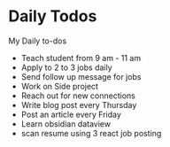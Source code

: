 # Daily Todos

My Daily to-dos
- Teach student from 9 am - 11 am
- Apply to 2 to 3 jobs daily
- Send follow up message for jobs
- Work on Side project
- Reach out for new connections
- Write blog post every Thursday
- Post an article every Friday
- Learn obsidian dataview
- scan resume using 3 react job posting
